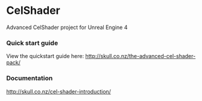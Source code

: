 CelShader
=========

Advanced CelShader project for Unreal Engine 4

### Quick start guide

View the quickstart guide here: http://skull.co.nz/the-advanced-cel-shader-pack/

### Documentation

http://skull.co.nz/cel-shader-introduction/
